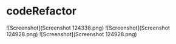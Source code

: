 # codeRefactor
![Screenshot](Screenshot 124338.png)
![Screenshot](Screenshot 124928.png)
![Screenshot](Screenshot 124928.png)